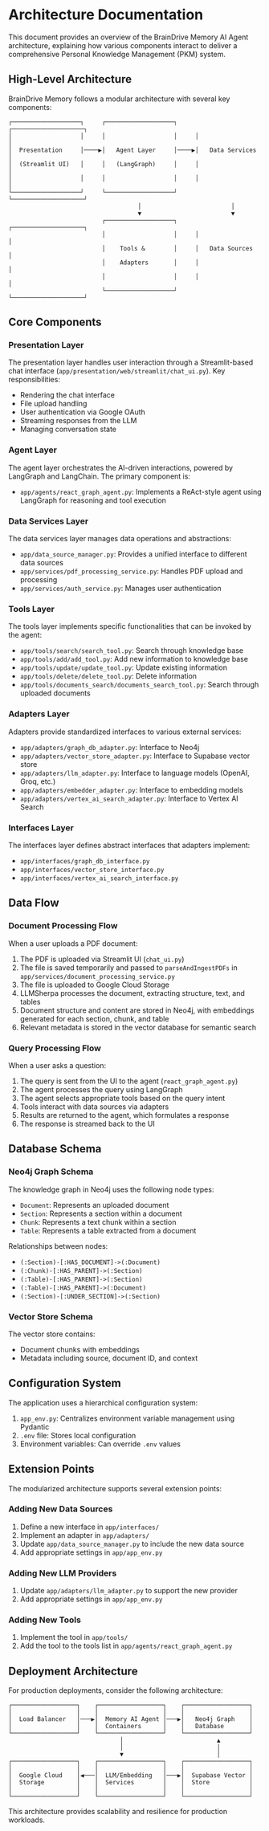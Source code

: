 # Architecture Documentation

This document provides an overview of the BrainDrive Memory AI Agent architecture, explaining how various components interact to deliver a comprehensive Personal Knowledge Management (PKM) system.

## High-Level Architecture

BrainDrive Memory follows a modular architecture with several key components:

```
┌───────────────────┐     ┌───────────────────┐     ┌────────────────────┐
│                   │     │                   │     │                    │
│  Presentation     │────▶│   Agent Layer     │────▶│   Data Services    │
│  (Streamlit UI)   │     │   (LangGraph)     │     │                    │
│                   │     │                   │     │                    │
└───────────────────┘     └───────────────────┘     └────────────────────┘
                                    │                         │
                                    ▼                         ▼
                          ┌───────────────────┐     ┌────────────────────┐
                          │                   │     │                    │
                          │    Tools &        │     │   Data Sources     │
                          │    Adapters       │     │                    │
                          │                   │     │                    │
                          └───────────────────┘     └────────────────────┘
```

## Core Components

### Presentation Layer

The presentation layer handles user interaction through a Streamlit-based chat interface (`app/presentation/web/streamlit/chat_ui.py`). Key responsibilities:

- Rendering the chat interface
- File upload handling
- User authentication via Google OAuth
- Streaming responses from the LLM
- Managing conversation state

### Agent Layer

The agent layer orchestrates the AI-driven interactions, powered by LangGraph and LangChain. The primary component is:

- `app/agents/react_graph_agent.py`: Implements a ReAct-style agent using LangGraph for reasoning and tool execution

### Data Services Layer

The data services layer manages data operations and abstractions:

- `app/data_source_manager.py`: Provides a unified interface to different data sources
- `app/services/pdf_processing_service.py`: Handles PDF upload and processing
- `app/services/auth_service.py`: Manages user authentication

### Tools Layer

The tools layer implements specific functionalities that can be invoked by the agent:

- `app/tools/search/search_tool.py`: Search through knowledge base
- `app/tools/add/add_tool.py`: Add new information to knowledge base
- `app/tools/update/update_tool.py`: Update existing information
- `app/tools/delete/delete_tool.py`: Delete information
- `app/tools/documents_search/documents_search_tool.py`: Search through uploaded documents

### Adapters Layer

Adapters provide standardized interfaces to various external services:

- `app/adapters/graph_db_adapter.py`: Interface to Neo4j
- `app/adapters/vector_store_adapter.py`: Interface to Supabase vector store
- `app/adapters/llm_adapter.py`: Interface to language models (OpenAI, Groq, etc.)
- `app/adapters/embedder_adapter.py`: Interface to embedding models
- `app/adapters/vertex_ai_search_adapter.py`: Interface to Vertex AI Search

### Interfaces Layer

The interfaces layer defines abstract interfaces that adapters implement:

- `app/interfaces/graph_db_interface.py`
- `app/interfaces/vector_store_interface.py`
- `app/interfaces/vertex_ai_search_interface.py`

## Data Flow

### Document Processing Flow

When a user uploads a PDF document:

1. The PDF is uploaded via Streamlit UI (`chat_ui.py`)
2. The file is saved temporarily and passed to `parseAndIngestPDFs` in `app/services/document_processing_service.py`
3. The file is uploaded to Google Cloud Storage
4. LLMSherpa processes the document, extracting structure, text, and tables
5. Document structure and content are stored in Neo4j, with embeddings generated for each section, chunk, and table
6. Relevant metadata is stored in the vector database for semantic search

### Query Processing Flow

When a user asks a question:

1. The query is sent from the UI to the agent (`react_graph_agent.py`)
2. The agent processes the query using LangGraph
3. The agent selects appropriate tools based on the query intent
4. Tools interact with data sources via adapters
5. Results are returned to the agent, which formulates a response
6. The response is streamed back to the UI

## Database Schema

### Neo4j Graph Schema

The knowledge graph in Neo4j uses the following node types:

- `Document`: Represents an uploaded document
- `Section`: Represents a section within a document
- `Chunk`: Represents a text chunk within a section
- `Table`: Represents a table extracted from a document

Relationships between nodes:
- `(:Section)-[:HAS_DOCUMENT]->(:Document)`
- `(:Chunk)-[:HAS_PARENT]->(:Section)`
- `(:Table)-[:HAS_PARENT]->(:Section)`
- `(:Table)-[:HAS_PARENT]->(:Document)`
- `(:Section)-[:UNDER_SECTION]->(:Section)`

### Vector Store Schema

The vector store contains:
- Document chunks with embeddings
- Metadata including source, document ID, and context

## Configuration System

The application uses a hierarchical configuration system:

1. `app_env.py`: Centralizes environment variable management using Pydantic
2. `.env` file: Stores local configuration
3. Environment variables: Can override `.env` values

## Extension Points

The modularized architecture supports several extension points:

### Adding New Data Sources

1. Define a new interface in `app/interfaces/`
2. Implement an adapter in `app/adapters/`
3. Update `app/data_source_manager.py` to include the new data source
4. Add appropriate settings in `app/app_env.py`

### Adding New LLM Providers

1. Update `app/adapters/llm_adapter.py` to support the new provider
2. Add appropriate settings in `app/app_env.py`

### Adding New Tools

1. Implement the tool in `app/tools/`
2. Add the tool to the tools list in `app/agents/react_graph_agent.py`

## Deployment Architecture

For production deployments, consider the following architecture:

```
┌──────────────────┐    ┌──────────────────┐    ┌──────────────────┐
│                  │    │                  │    │                  │
│  Load Balancer   │───▶│  Memory AI Agent │───▶│   Neo4j Graph    │
│                  │    │  Containers      │    │   Database       │
└──────────────────┘    └──────────────────┘    └──────────────────┘
                               │                          ▲
                               │                          │
                               ▼                          │
┌──────────────────┐    ┌──────────────────┐    ┌──────────────────┐
│                  │    │                  │    │                  │
│  Google Cloud    │◀───│  LLM/Embedding   │───▶│  Supabase Vector │
│  Storage         │    │  Services        │    │  Store           │
│                  │    │                  │    │                  │
└──────────────────┘    └──────────────────┘    └──────────────────┘
```

This architecture provides scalability and resilience for production workloads.